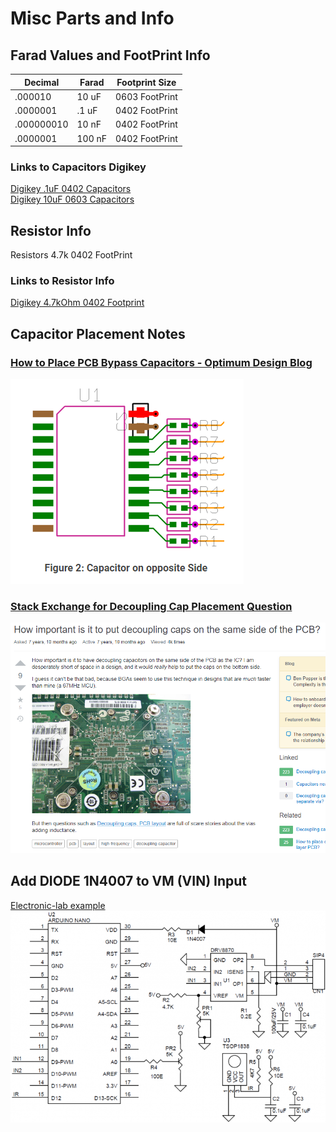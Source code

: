 # Misc Parts and Info  

## Farad Values and FootPrint Info  

| Decimal | Farad | Footprint Size |
| --- | --- | --- |
|.000010    | 10 uF |  0603 FootPrint  |
|.0000001   | .1 uF |  0402 FootPrint  |
|.000000010 | 10 nF |  0402 FootPrint  |
|.0000001   | 100 nF|  0402 FootPrint  |

### Links to Capacitors Digikey  
[Digikey .1uF 0402 Capacitors](https://www.digikey.com/product-detail/en/murata-electronics/GRM155R71E104KE14J/490-14603-1-ND/6606209)  
[Digikey 10uF 0603 Capacitors](https://www.digikey.com/product-detail/en/murata-electronics/GRM188R61E106MA73D/490-7202-1-ND/3900486)  

## Resistor Info
Resistors 4.7k 0402 FootPrint  

### Links to Resistor Info  
[Digikey 4.7kOhm 0402 Footprint](https://www.digikey.com/product-detail/en/yageo/RC0402FR-074K7L/311-4.7KLRCT-ND/2827881)  

## Capacitor Placement Notes  
### [How to Place PCB Bypass Capacitors - Optimum Design Blog](http://blog.optimumdesign.com/how-to-place-a-pcb-bypass-capacitor-6-tips)  
![alt text][cap1]  

### [Stack Exchange for Decoupling Cap Placement Question](https://electronics.stackexchange.com/questions/29286/how-important-is-it-to-put-decoupling-caps-on-the-same-side-of-the-pcb)  
![alt text][cap2]   

## Add DIODE 1N4007 to VM (VIN) Input
[Electronic-lab example](https://www.electronics-lab.com/project/3-6a-bidirectional-dc-motor-driver-shield-arduino-nano/)  
![alt text][elab] 

[cap1]:/images/CapOppSide.PNG "Cap Placement Example"
[cap2]:/images/CapDecouplingPlacement.PNG "Cap Placement Example"
[elab]:/images/elecLab1N4007Example.PNG "DIODE Example"
